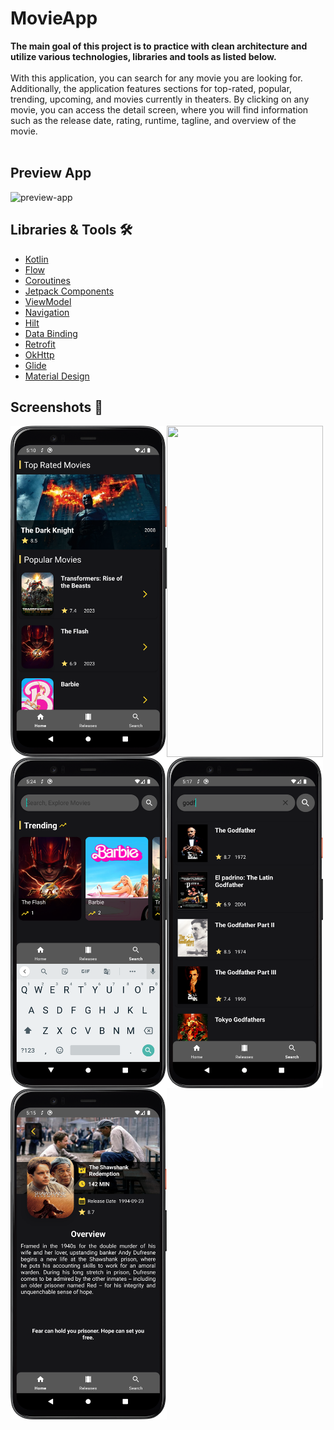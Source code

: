 # MovieApp
<b>The main goal of this project is to practice with clean architecture and utilize various technologies, libraries and tools as listed below.</b>
<br><br>
With this application, you can search for any movie you are looking for. 
Additionally, the application features sections for top-rated, popular, trending, upcoming, and movies currently in theaters. 
By clicking on any movie, you can access the detail screen, where you will find information such as the release date, rating, runtime, tagline, and overview of the movie.
<br><br>

## Preview App
![preview-app](https://github.com/mertkus1/SearchMovieApp/blob/master/readmeImages/search.gif) 
## Libraries & Tools 🛠️

- [Kotlin](https://kotlinlang.org/docs/home.html)
- [Flow](https://developer.android.com/kotlin/flow)
- [Coroutines](https://developer.android.com/kotlin/coroutines)
- [Jetpack Components](https://developer.android.com/jetpack)
- [ViewModel](https://developer.android.com/topic/libraries/architecture/viewmodel)
- [Navigation](https://developer.android.com/guide/navigation/navigation-getting-started)
- [Hilt](https://developer.android.com/training/dependency-injection)
- [Data Binding](https://developer.android.com/topic/libraries/data-binding)
- [Retrofit](https://square.github.io/retrofit)
- [OkHttp](https://github.com/square/okhttp)
- [Glide](https://github.com/bumptech/glide)
- [Material Design](https://material.io/develop/android/docs/getting-started)

## Screenshots 📱

<img align="left" src="https://github.com/omeerturkmen/MovieApp/blob/master/readmeImages/home_screen.png" width="250" height="530" />
<img align="left" src="https://github.com/omeerturkmen/MovieApp/blob/master/readmeImages/releases_screen.png"  width="250" height="530" />
<img align="left" src="https://github.com/omeerturkmen/MovieApp/blob/master/readmeImages/search_screen_default.png" width="250" height="530"/>
<img align="left" src="https://github.com/omeerturkmen/MovieApp/blob/master/readmeImages/search_screen_searching.png" width="250" height="530"/>
<img align="left" src="https://github.com/omeerturkmen/MovieApp/blob/master/readmeImages/details_screen.png" width="250" height="530"/></p>
<br><br><br><br><br><br><br><br><br><br><br><br><br><br><br><br><br><br><br><br><br><br><br><br>
